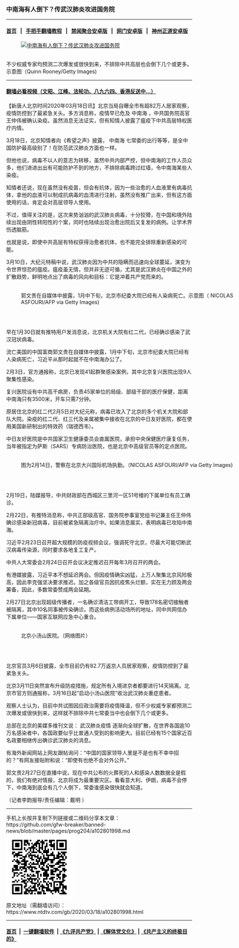 ### 中南海有人倒下？传武汉肺炎攻进国务院
------------------------

#### [首页](https://github.com/gfw-breaker/banned-news/blob/master/README.md) &nbsp;&nbsp;|&nbsp;&nbsp; [手把手翻墙教程](https://github.com/gfw-breaker/guides/wiki) &nbsp;&nbsp;|&nbsp;&nbsp; [禁闻聚合安卓版](https://github.com/gfw-breaker/bn-android) &nbsp;&nbsp;|&nbsp;&nbsp; [网门安卓版](https://github.com/oGate2/oGate) &nbsp;&nbsp;|&nbsp;&nbsp; [神州正道安卓版](https://github.com/SzzdOgate/update) 



<div><div class="featured_image">
 <a href="https://i.ntdtv.com/assets/uploads/2020/03/45894da3e2c9ab8d76a60855c4362bc1.jpg" target="_blank">
  <figure>
   <img alt="中南海有人倒下？传武汉肺炎攻进国务院" src="https://i.ntdtv.com/assets/uploads/2020/03/45894da3e2c9ab8d76a60855c4362bc1-800x450.jpg"/>
  </figure><br/>
 </a>
 <span class="caption">
  不少权威专家均预测二次爆发或很快到来，不排除中共高层也会倒下几个或更多。示意图（Quinn Rooney/Getty Images)
 </span>
</div>
</div><hr/>

#### [翻墙必看视频（文昭、江峰、法轮功、八九六四、香港反送中...）](https://github.com/gfw-breaker/banned-news/blob/master/pages/link3.md)

<div><div class="post_content" itemprop="articleBody">
 <p>
  【新唐人北京时间2020年03月18日讯】北京当局自曝全市有超82万人居家观察，疫情防控到了最紧急关头。多方消息称，疫情早已危及
  <ok href="https://www.ntdtv.com/gb/中南海.htm">
   中南海
  </ok>
  ，中共国务院高官王仲伟被确认染疫。虽然消息无法证实，但有知情人披露了瘟疫下中共高层特权医疗内情。
 </p>
 <p>
  3月18日，北京知情者向《希望之声》披露，
  <ok href="https://www.ntdtv.com/gb/中南海.htm">
   中南海
  </ok>
  七常委的出行等等，是全中国防护最高级别了！在防范武汉肺炎方面也一样。
 </p>
 <p>
  但他也说，病毒不以人的意志为转移，虽然中共内部严控，但中南海的工作人员众多，他们进进出出有可能防护不到的地方，不排除病毒跨过红墙，令中南海某些人染疫。
 </p>
 <p>
  知情者还说，现在虽然没有疫苗，但会有抗体，因为一些治愈的人血液里有病毒抗体，拿他的血液可以制成抗病毒的血清进行注射。虽然没有推广出来，但有这方面使用的话，肯定会对高层领导人使用。
 </p>
 <p>
  不过，值得关注的是，这次来势汹汹的武汉肺炎病毒，十分狡猾，在中国和境外陆续出现由阴性转阳性的个案，同时也陆续出现治愈出院后又复发的病例。让学术界伤透脑筋。
 </p>
 <p>
  也就是说，即使中共高层有特权获得治愈者抗体，也不能完全排除重新感染的可能。
 </p>
 <p>
  3月10日，大纪元特稿中说，武汉肺炎因为中共的隐瞒而迅速向全球蔓延，演变为令世界惊恐的瘟疫。瘟疫虽无情，但并非无迹可循，尤其是武汉肺炎在中国之外的扩散趋势，鲜明地点出了病毒的风向和目标：它是冲着共产党而来的。
 </p>
 <figure class="wp-caption alignnone" id="attachment_102800575" style="width: 600px">
  <ok href="https://i.ntdtv.com/assets/uploads/2020/03/GettyImages-1196144652-1.jpg">
   <img alt="" class="size-medium wp-image-102800575" src="https://i.ntdtv.com/assets/uploads/2020/03/GettyImages-1196144652-1-600x338.jpg"/>
  </ok>
  <br/><figcaption class="wp-caption-text">
   郭文贵在自媒体中披露，1月中下旬，北京市纪委大院已经有人染病死亡。示意图（ NICOLAS ASFOURI/AFP via Getty Images)
  </figcaption><br/>
 </figure><br/>
 <p>
  早在1月30日就有推特用户发消息说，北京机关大院有红二代，已经确诊感染了武汉冠状病毒。
 </p>
 <p>
  流亡美国的中国富商郭文贵在自媒体中披露，1月中下旬，北京市纪委大院已经有人染病死亡，习近平从那时起就不在中南海办公了。
 </p>
 <p>
  2月3日，官方通报称，北京已发现41起群聚感染案例，其中北京复兴医院出现9人聚集性感染。
 </p>
 <p>
  复兴医院设有中共高干病房，负责45家单位的局级、部级干部的医疗保健，距离中南海只有3500米，开车只需7分钟。
 </p>
 <p>
  原居住北京的红二代2月5日对大纪元称，病毒已攻入了北京的多个机关大院和部队大院。染疫的红二代、红三代及亲属被集中接收在北京的中日友好医院，都在使用美国新研制出的特效药（瑞德西韦）。
 </p>
 <p>
  中日友好医院是中共国家卫生健康委员会直属医院，承担中央保健医疗康复任务，当年被指定为萨斯（SARS）专病防治医院，也是北京中高级官员等的定点医院。
 </p>
 <figure class="wp-caption alignnone" id="attachment_102800314" style="width: 600px">
  <ok href="https://i.ntdtv.com/assets/uploads/2020/03/GettyImages-1201452073-800x450-1.jpg">
   <img alt="" class="size-medium wp-image-102800314" src="https://i.ntdtv.com/assets/uploads/2020/03/GettyImages-1201452073-800x450-1-600x338.jpg"/>
  </ok>
  <br/><figcaption class="wp-caption-text">
   图为2月14日，警察在北京大兴国际机场执勤。（NICOLAS ASFOURI/AFP via Getty Images)
  </figcaption><br/>
 </figure><br/>
 <p>
  2月19日，陆媒报导，中共财政部在西城区三里河一区51号楼的下属单位有员工确诊。
 </p>
 <p>
  2月22日，有推特消息称，中共正部级高官、国务院参事室党组书记兼主任王仲伟确诊感染新冠病毒，目前被紧急隔离治疗中。如果消息属实，表明病毒已攻陷中南海。
 </p>
 <p>
  习近平2月23日召开超大规模的防疫视频会议，强调死守北京，尽最大可能切断武汉病毒传染源，同时要求各地复工复产。
 </p>
 <p>
  中共人大常委会2月24日召开会议决定推迟召开每年3月召开的两会。
 </p>
 <p>
  有港媒披露，习近平本不想延迟两会。但因疫情确实凶猛，上万人聚集北京风险极高，因此李克强坚决要求推迟。加之各级官员因抗疫焦头烂额，实在无力顾及两会筹备，因此，多数常委赞成两会延期。
 </p>
 <p>
  2月27日北京出现超级传播者，一名确诊清洁工带病开工，导致178名密切接触者被隔离，其中10名同事被传染确诊。而这些病例活动场所的地址，同中共网信办下属单位——国家互联网应急中心重合。
 </p>
 <figure class="wp-caption alignnone" id="attachment_102800738" style="width: 600px">
  <ok href="https://i.ntdtv.com/assets/uploads/2020/03/82181579981698277.jpg">
   <img alt="" class="size-medium wp-image-102800738" src="https://i.ntdtv.com/assets/uploads/2020/03/82181579981698277-600x338.jpg"/>
  </ok>
  <br/><figcaption class="wp-caption-text">
   北京小汤山医院。（网络图片）
  </figcaption><br/>
 </figure><br/>
 <p>
  北京官员3月6日披露，全市目前仍有82.7万返京人员居家观察，疫情防控到了最紧急关头。
 </p>
 <p>
  北京3月11日突然宣布升级防疫措施，规定所有入境进京者都要进行14天隔离。北京市官方则通报称，3月16日起“启动小汤山医院”收治武汉肺炎重症患者。
 </p>
 <p>
  观察人士认为，目前中共试图因应政治需要将疫情降温，但不少权威专家都预测二次爆发或很快到来，这样就不排除中共七常委当中也会倒下几个或更多。
 </p>
 <p>
  总部在北京的美媒多维刊文说：
  <ok href="https://www.ntdtv.com/gb/442749.htm">
   武汉肺炎疫情
  </ok>
  逐渐向全球扩散，在世界各国逾10万名感染者中，各国政要似乎比普通人受到的影响更大。目前已经有15个国家近百名政要相继传出确诊武汉肺炎的消息。
 </p>
 <p>
  有海外新闻网站上网友跟帖询问：“中国的国家领导人里是不是也有不幸中招的？”有网友接贴附和说：“即使有也绝不会对外公开。”
 </p>
 <p>
  郭文贵2月27日在直播中说，现在中共公布的火葬死的人和感染人数数据全是假的，我们有绝对情报，北京将成为最重要灾区。看看意大利、伊朗，病毒不会停下，中南海到底会有几个人倒下，常委谁感染很快就会知道。
 </p>
 <p>
  （记者李韵报导/责任编辑：戴明 ）
 </p>
 <div class="single_ad">
 </div>
</div>
</div>
<hr/>
手机上长按并复制下列链接或二维码分享本文章：<br/>
https://github.com/gfw-breaker/banned-news/blob/master/pages/prog204/a102801998.md <br/>
<a href='https://github.com/gfw-breaker/banned-news/blob/master/pages/prog204/a102801998.md'><img src='https://github.com/gfw-breaker/banned-news/blob/master/pages/prog204/a102801998.md.png'/></a> <br/>
原文地址（需翻墙访问）：https://www.ntdtv.com/gb/2020/03/18/a102801998.html


------------------------
#### [首页](https://github.com/gfw-breaker/banned-news/blob/master/README.md) &nbsp;|&nbsp; [一键翻墙软件](https://github.com/gfw-breaker/nogfw/blob/master/README.md) &nbsp;| [《九评共产党》](https://github.com/gfw-breaker/9ping.md/blob/master/README.md#九评之一评共产党是什么) | [《解体党文化》](https://github.com/gfw-breaker/jtdwh.md/blob/master/README.md) | [《共产主义的终极目的》](https://github.com/gfw-breaker/gczydzjmd.md/blob/master/README.md)


<img src='http://gfw-breaker.win/banned-news/pages/prog204/a102801998.md' width='0px' height='0px'/>